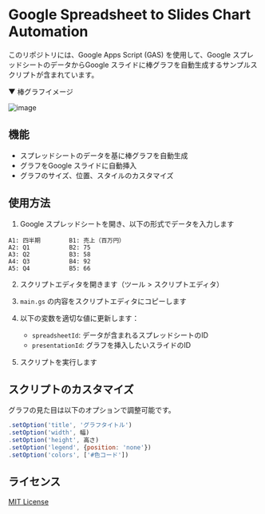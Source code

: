 # Google Spreadsheet to Slides Chart Automation

このリポジトリには、Google Apps Script (GAS) を使用して、Google スプレッドシートのデータからGoogle スライドに棒グラフを自動生成するサンプルスクリプトが含まれています。


▼ 棒グラフイメージ

![image](https://github.com/user-attachments/assets/e42d35e5-07ab-4675-8a68-451098e4c108)


## 機能

- スプレッドシートのデータを基に棒グラフを自動生成
- グラフをGoogle スライドに自動挿入
- グラフのサイズ、位置、スタイルのカスタマイズ

## 使用方法

1. Google スプレッドシートを開き、以下の形式でデータを入力します

```
A1: 四半期        B1: 売上（百万円）
A2: Q1           B2: 75
A3: Q2           B3: 58
A4: Q3           B4: 92
A5: Q4           B5: 66
```

2. スクリプトエディタを開きます（ツール > スクリプトエディタ）

3. `main.gs` の内容をスクリプトエディタにコピーします

4. 以下の変数を適切な値に更新します：
   - `spreadsheetId`: データが含まれるスプレッドシートのID
   - `presentationId`: グラフを挿入したいスライドのID

5. スクリプトを実行します

## スクリプトのカスタマイズ

グラフの見た目は以下のオプションで調整可能です。

```javascript
.setOption('title', 'グラフタイトル')
.setOption('width', 幅)
.setOption('height', 高さ)
.setOption('legend', {position: 'none'})
.setOption('colors', ['#色コード'])
```

## ライセンス

[MIT License](./LICENSE)
